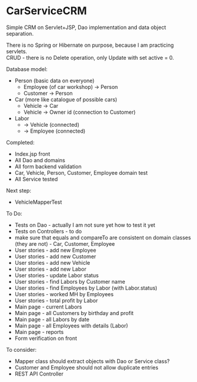 # CarServiceCRM

<p>Simple CRM on Servlet+JSP, Dao implementation and data object separation.</p> 
<p>There is no Spring or Hibernate on purpose, because I am practicing servlets.<br/>
CRUD - there is no Delete operation, only Update with set active = 0.</p>

Database model:
<ul>
<li>Person (basic data on everyone)<ul></li>
<li>Employee (of car workshop) -> Person</li>
<li>Customer -> Person</li>
</ul>
<li>Car (more like catalogue of possible cars)<ul>
<li>Vehicle -> Car</li>
<li>Vehicle -> Owner id (connection to Customer)</li></ul></li>
<li>Labor<ul>
<li>-> Vehicle (connected)</li>
<li>-> Employee (connected)</li></ul></li>
</ul>

Completed:
* Index.jsp front
* All Dao and domains
* All form backend validation
* Car, Vehicle, Person, Customer, Employee domain test
* All Service tested

Next step:
* VehicleMapperTest

To Do:
* Tests on Dao - actually I am not sure yet how to test it yet
* Tests on Controllers - to do
* make sure that equals and compareTo are consistent on domain classes (they are not) - Car, Customer, Employee
* User stories - add new Employee
* User stories - add new Customer
* User stories - add new Vehicle
* User stories - add new Labor
* User stories - update Labor status
* User stories - find Labors by Customer name
* User stories - find Employees by Labor (with Labor.status)
* User stories - worked MH by Employees
* User stories - total profit by Labor
* Main page - current Labors
* Main page - all Customers by birthday and profit
* Main page - all Labors by date
* Main page - all Employees with details (Labor)
* Main page - reports
* Form verification on front


To consider:
* Mapper class should extract objects with Dao or Service class?
* Customer and Employee should not allow duplicate entries
* REST API Controller